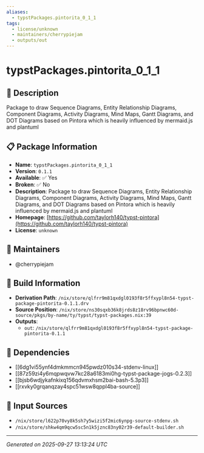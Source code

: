 ```yaml
---
aliases:
  - typstPackages.pintorita_0_1_1
tags:
  - license/unknown
  - maintainers/cherrypiejam
  - outputs/out
---
```


# typstPackages.pintorita_0_1_1

## 📝 Description

Package to draw Sequence Diagrams, Entity Relationship Diagrams, Component Diagrams, Activity Diagrams, Mind Maps, Gantt Diagrams, and DOT Diagrams based on Pintora which is heavily influenced by mermaid.js and plantuml

## 📋 Package Information

- **Name**: `typstPackages.pintorita_0_1_1`
- **Version**: `0.1.1`
- **Available**: ✅ Yes
- **Broken**: ✅ No
- **Description**: Package to draw Sequence Diagrams, Entity Relationship Diagrams, Component Diagrams, Activity Diagrams, Mind Maps, Gantt Diagrams, and DOT Diagrams based on Pintora which is heavily influenced by mermaid.js and plantuml
- **Homepage**: [https://github.com/taylorh140/typst-pintora](https://github.com/taylorh140/typst-pintora)
- **License**: `unknown`
## 👥 Maintainers

- @cherrypiejam


## 🔧 Build Information

- **Derivation Path**: `/nix/store/qlfrr9m81qxdgl0193f8r5ffxypl8n54-typst-package-pintorita-0.1.1.drv`
- **Source Position**: `/nix/store/ns30sqxb36k8jrds8z18rv96bpnwc60d-source/pkgs/by-name/ty/typst/typst-packages.nix:39`
- **Outputs**:
  - `out`:  `/nix/store/qlfrr9m81qxdgl0193f8r5ffxypl8n54-typst-package-pintorita-0.1.1`

## 🔗 Dependencies

- [[6dg1vi55ynf4dmkmmcn945pwdz010s34-stdenv-linux]]
- [[87z59zi4y6mqpwqvw7kc28a6183mi0hg-typst-package-jogs-0.2.3]]
- [[bjsb6wdjykafnkixq156qdvmxhsm2bai-bash-5.3p3]]
- [[rxvky0grqanqzay4spc51wsw8qppl4ba-source]]

## 📁 Input Sources

- `/nix/store/l622p70vy8k5sh7y5wizi5f2mic6ynpg-source-stdenv.sh`
- `/nix/store/shkw4qm9qcw5sc5n1k5jznc83ny02r39-default-builder.sh`

---
*Generated on 2025-09-27 13:13:24 UTC*
